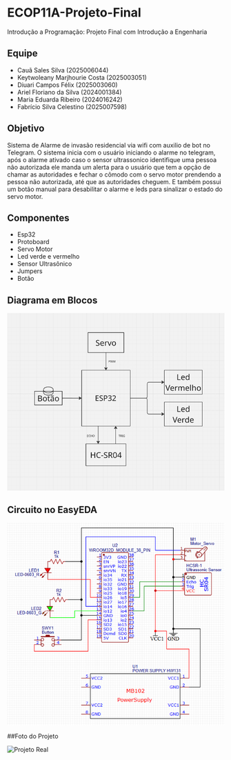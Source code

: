 # ECOP11A-Projeto-Final
Introdução a Programação: Projeto Final com Introdução a Engenharia

## Equipe
- Cauã Sales Silva (2025006044)
- Keytwoleany Marjhourie Costa (2025003051)
- Diuari Campos Félix (2025003060)
- Ariel Floriano da Silva (2024001384)
- Maria Eduarda Ribeiro (2024016242)
- Fabrício Silva Celestino (2025007598)


## Objetivo
Sistema de Alarme de invasão residencial via wifi com auxilio de bot no Telegram. O sistema inicia com o usuário iniciando o alarme no telegram, após o alarme ativado caso o sensor ultrassonico
identifique uma pessoa não autorizada ele manda um alerta para o usuário que tem a opção de chamar as autoridades e fechar o cômodo com o servo motor prendendo a pessoa não autorizada, até que as autoridades cheguem.
E também possui um botão manual para desabilitar o alarme e leds para sinalizar o estado do servo motor.

## Componentes 
- Esp32
- Protoboard
- Servo Motor
- Led verde e vermelho
- Sensor Ultrasônico
- Jumpers
- Botão

## Diagrama em Blocos

![Diagrama em Blocos](ing/Diagrama_de_Bloco.png)

## Circuito no EasyEDA

![Circuito no EasyEDA](ing/Circuito_Introdução.png)

##Foto do Projeto

![Projeto Real]()
